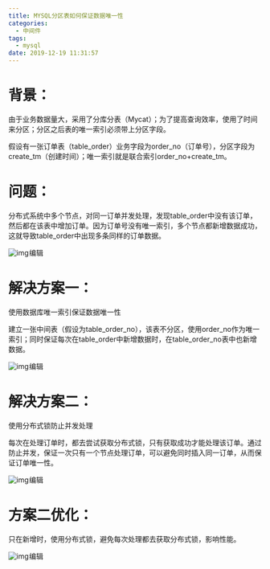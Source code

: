 ```yaml
---
title: MYSQL分区表如何保证数据唯一性
categories:
  - 中间件
tags:
  - mysql
date: 2019-12-19 11:31:57
---
```


# **背景：**

由于业务数据量大，采用了分库分表（Mycat）；为了提高查询效率，使用了时间来分区；分区之后表的唯一索引必须带上分区字段。

假设有一张订单表（table_order）业务字段为order_no（订单号），分区字段为create_tm（创建时间）；唯一索引就是联合索引order_no+create_tm。

# 问题：

分布式系统中多个节点，对同一订单并发处理，发现table_order中没有该订单，然后都在该表中增加订单。因为订单号没有唯一索引，多个节点都新增数据成功，这就导致table_order中出现多条同样的订单数据。

![img](https://spumetime-blog.oss-cn-shenzhen.aliyuncs.com/img/20250611012533362.png)![点击并拖拽以移动](data:image/gif;base64,R0lGODlhAQABAPABAP///wAAACH5BAEKAAAALAAAAAABAAEAAAICRAEAOw==)编辑

# 解决方案一：

使用数据库唯一索引保证数据唯一性

建立一张中间表（假设为table_order_no），该表不分区，使用order_no作为唯一索引；同时保证每次在table_order中新增数据时，在table_order_no表中也新增数据。

![img](https://spumetime-blog.oss-cn-shenzhen.aliyuncs.com/img/20250611012533367.png)![点击并拖拽以移动](data:image/gif;base64,R0lGODlhAQABAPABAP///wAAACH5BAEKAAAALAAAAAABAAEAAAICRAEAOw==)编辑

# 解决方案二：

使用分布式锁防止并发处理

每次在处理订单时，都去尝试获取分布式锁，只有获取成功才能处理该订单。通过防止并发，保证一次只有一个节点处理订单，可以避免同时插入同一订单，从而保证订单唯一性。

![img](https://spumetime-blog.oss-cn-shenzhen.aliyuncs.com/img/20250611012533572.png)![点击并拖拽以移动](data:image/gif;base64,R0lGODlhAQABAPABAP///wAAACH5BAEKAAAALAAAAAABAAEAAAICRAEAOw==)编辑

# 方案二优化：

只在新增时，使用分布式锁，避免每次处理都去获取分布式锁，影响性能。

![img](https://spumetime-blog.oss-cn-shenzhen.aliyuncs.com/img/20250611012533768.png)![点击并拖拽以移动](data:image/gif;base64,R0lGODlhAQABAPABAP///wAAACH5BAEKAAAALAAAAAABAAEAAAICRAEAOw==)编辑
